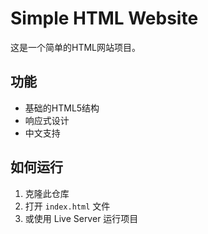# Simple HTML Website

这是一个简单的HTML网站项目。

## 功能

- 基础的HTML5结构
- 响应式设计
- 中文支持

## 如何运行

1. 克隆此仓库
2. 打开 `index.html` 文件
3. 或使用 Live Server 运行项目
